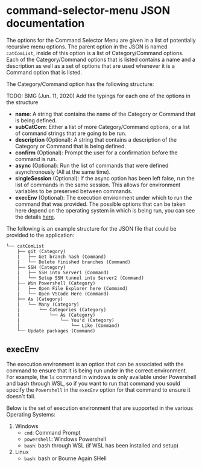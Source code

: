 # command-selector-menu JSON documentation

The options for the Command Selector Menu are given in a list of potentially recursive menu options. The parent option
in the JSON is named `catComList`, inside of this option is a list of Category/Command options. Each of the
Category/Command options that is listed contains a name and a description as well as a set of options that are used
whenever it is a Command option that is listed.

The Category/Command option has the following structure:

TODO: BMG (Jun. 11, 2020) Add the typings for each one of the options in the structure

* **name**: A string that contains the name of the Category or Command that is being defined.
* **subCatCom**: Either a list of more Category/Command options, or a list of command strings that are going to be run.
* **description** (Optional): A string that contains a description of the Category or Command that is being defined.
* **confirm** (Optional): Prompt the user for a confirmation before the command is run.
* **async** (Optional): Run the list of commands that were defined asynchronously (All at the same time).
* **singleSession** (Optional): If the async option has been left false, run the list of commands in the same session.
This allows for environment variables to be preserved between commands.
* **execEnv** (Optional): The execution environment under which to run the command that was provided. The possible
options that can be taken here depend on the operating system in which is being run, you can see the details
[here](##execEnv).

The following is an example structure for the JSON file that could be provided to the application:

```
└── catComList
    ├── git (Category)
    |   ├── Get branch hash (Command)
    |   └── Delete finished branches (Command)
    ├── SSH (Category)
    |   ├── SSH into Server1 (Command)
    |   └── Setup SSH tunnel into Server2 (Command)
    ├── Win Powershell (Category)
    |   ├── Open File Explorer here (Command)
    |   └── Open VSCode Here (Command)
    ├── As (Category)
    |   └── Many (Category)
    |       └── Categories (Category)
    |           └── As (Category)
    |               └── You'd (Category)
    |                   └── Like (Command)
    └── Update packages (Command)
```

## execEnv

The execution environment is an option that can be associated with the command to ensure that it is being run under in
the correct environment. For example, the `ls` command in windows is only available under Powershell and bash through
WSL, so if you want to run that command you sould specify the `Powershell` in the `execEnv` option for that command to
ensure it doesn't fail.

Below is the set of execution environment that are supported in the various Operating Systems:

1. Windows
    * `cmd`: Command Prompt
    * `powershell`: Windows Powershell
    * `bash`: bash through WSL (if WSL has been installed and setup)
1. Linux
    * `bash`: bash or Bourne Again SHell
